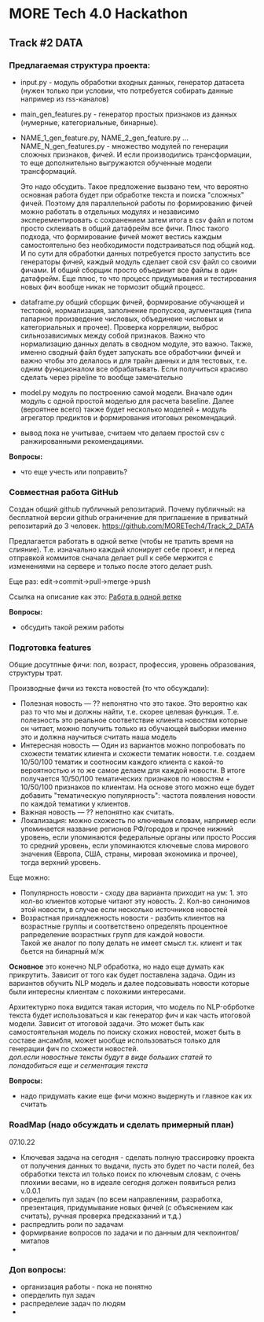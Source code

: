 # MORE Tech 4.0 Hackathon

## Track #2 DATA

### Предлагаемая структура проекта:

- input.py - модуль обработки входных данных, генератор датасета (нужен только при условии, что потребуется собирать данные например из rss-каналов)
- main_gen_features.py - генератор простых признаков из данных (нумерные, категориальные, бинарные).
- NAME_1_gen_feature.py, NAME_2_gen_feature.py ... NAME_N_gen_features.py - множество модулей по генерации сложных признаков, фичей. И если производились трансформации, то еще дополнительно выгружаются обученные модели трансформаций.

    Это надо обсудить. Такое предложение вызвано тем, что вероятно основная работа будет при обработке текста и поиска "сложных" фичей. 
Поэтому для параллельной работы по формированию фичей можно работать в отдельных модулях и независимо эксперементировать с сохранением затем итога в csv файл и потом просто склеивать в общий датафрейм все фичи. 
Плюс такого подхода, что формирование фичей может вестись каждым самостоятельно без необходимости подстраиваться под общий код. 
И по сути для обработки данных потребуется просто запустить все генераторы фичей, каждый модуль сделает свой csv файл со своими фичами. 
И общий сборщик просто объединит все файлы в один датафрейм. Еще плюс, то что процесс придумывания и тестирования новых фич вообще никак не тормозит общий процесс.   
- dataframe.py общий сборщик фичей, формирование обучающей и тестовой, нормализация, заполнение  пропусков, аугментация (типа папарное произведение числовых, объединеие числовых и категориальных и прочее). Проверка корреляции, выброс сильнозависимых между собой признаков. Важно что нормализацию данных делать в сводном модуле, это важно. 
Также, именно сводный файл будет запускать все обработчики фичей и важно чтобы это делалось и для трайн данных и для тестовых, т.е. одним функционалом все обрабатывать. 
Если получиться красиво сделать через pipeline то вообще замечательно 
- model.py модуль по построению самой модели. Вначале один модуль с одной простой моделью для расчета baseline. Далее (вероятнее всего) также будет несколько моделей + модуль агрегатор предиктов и формирования итоговых рекомендаций.

- вывод пока не учитывае, считаем что делаем простой csv с ранжированными рекомендациями.


**Вопросы:**
- что еще учесть или поправить?
 
  
### Совместная работа GitHub
Создан общий github публичный репозитарий. Почему публичный: на бесплатной версии github ограничение для приглашение в приватный репозитарий до 3 человек.
https://github.com/MORETech4/Track_2_DATA

Предлагается работать в одной ветке (чтобы не тратить время на слияние). Т.е. изначально каждый клонирует себе проект, и перед отправкой коммитов сначала делает pull к себе мержится с изменениями на сервере и только после этого делает push.

Еще раз: edit->commit->pull->merge->push

Ссылка на описание как это:
[Работа в одной ветке](https://docs.yandex.ru/docs/view?url=ya-disk-public%3A%2F%2FEs5Gmmhb72kHquqlH%2BGZHE4Atlvyzf3bmqRDSpBi988%3D&name=WorkFlow%20GithHub.pdf&nosw=1)

**Вопросы:**
- обсудить такой режим работы


### Подготовка features
Общие досутпные фичи: пол, возраст, профессия, уровень образования, структуры трат.

Производные фичи из текста новостей (то что обсуждали):
- Полезная новость — ?? непонятно что это такое. 
Это вероятно как раз то что мы и должны найти, т.е. скорее целевая функция. Т.е. полезность это реальное соответствие клиента новостям которые он читает, можно получить только из обучающей выборки именно это и должна научиться считать наша модель
- Интересная новость — Один из вариантов можно попробовать по схожести тематик клиента и схожести тематик новости. т.е. создаем 10/50/100 тематик и соотносим каждого клиента с какой-то вероятностью и то же самое делаем для каждой новости. В итоге получается 10/50/100 тематических признаков по новостям + 10/50/100 признаков по клиентам. 
На основе этого можно еще будет добавить "тематическую популярность": частота появления новости по каждой тематики у клиентов. 
- Важная новость  — ?? непонятно как считать. 
- Локализация: можно схожесть по ключевым словам, например если упоминается название регионов РФ/городов и прочее нижний уровень, если упоминаются федеральные органы или просто Россия то средний уровень, если упоминаются ключевые слова мирового значения (Европа, США, страны, мировая экономика и прочее), тогда верхний уровень.  

Еще можно: 
- Популярность новости - сходу два варианта приходит на ум: 1. это кол-во клиентов которые читают эту новость. 2. Кол-во синонимов этой новости, в случае если несколько источников новостей  
- Возрастная принадлежность новости - разбить клиентов на возрастные группы и соответствено определять процентное рапределение возрастных групп для каждой новости.   
Такой же аналог по полу делать не имеет смысл т.к. клиент и так бьется на бинарный м/ж 


**Основное** это конечно NLP обработка, но надо еще думать как прикрутить. Зависит от того как будет поставлена задача. Один из вариантов обучить NLP модель и далее подсовывать новости которые были интересны клиентам с похожими интересами.

Архитектурно пока видится такая история, что модель по NLP-обрботке текста будет использоваться и как генератор фич и как часть итоговой модели. Зависит от итоговой задачи. Это может быть как самостоятельная модель по поиску схожих новостей, может быть в составе ансамбля, может ыообще использоваться только для генерации фич по схожести новостей.      
_доп.если новостные тексты будут в виде больших статей то понадобиться еще и сегментация текста_        

**Вопросы:**
- надо придумать какие еще фичи можно выдернуть и главное как их считать 


### RoadMap (надо обсуждать и сделать примерный план) 
07.10.22
 - Ключевая задача на сегодня - сделать полную трассировку проекта от получения данных то выдачи, пусть это будет по части полей, без обработки текста ил только поиск по ключевым словам, с очень плохими весами, но в идеале сегодня должен появиться релиз v.0.0.1
 - определить пул задач (по всем направлениям, разработка, презентация, придумывание новых фичей (с объяснением как считать), ручная проверка предсказаний и т.д.) 
 - распредлить роли по задачам
 - формирвание вопросов по задачи и по данным для чекпоинтов/митапов
 - 
 
 
### Доп вопросы:
- организация работы - пока не понятно
- оперделить пул задач  
- распределеие задач по людям 
- 


 